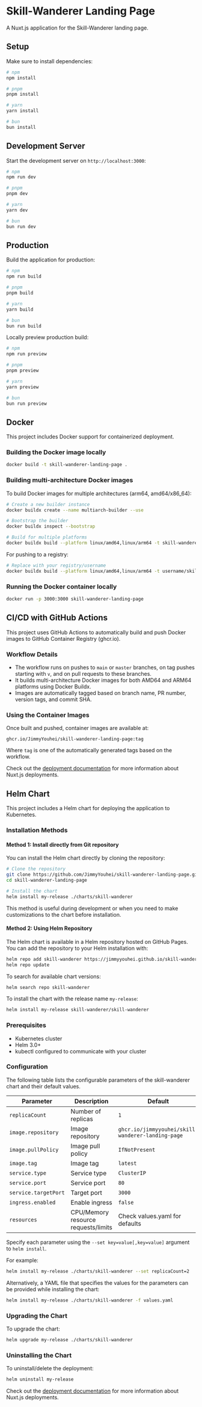 # Skill-Wanderer Landing Page

A Nuxt.js application for the Skill-Wanderer landing page.

## Setup

Make sure to install dependencies:

```bash
# npm
npm install

# pnpm
pnpm install

# yarn
yarn install

# bun
bun install
```

## Development Server

Start the development server on `http://localhost:3000`:

```bash
# npm
npm run dev

# pnpm
pnpm dev

# yarn
yarn dev

# bun
bun run dev
```

## Production

Build the application for production:

```bash
# npm
npm run build

# pnpm
pnpm build

# yarn
yarn build

# bun
bun run build
```

Locally preview production build:

```bash
# npm
npm run preview

# pnpm
pnpm preview

# yarn
yarn preview

# bun
bun run preview
```

## Docker

This project includes Docker support for containerized deployment.

### Building the Docker image locally

```bash
docker build -t skill-wanderer-landing-page .
```

### Building multi-architecture Docker images

To build Docker images for multiple architectures (arm64, amd64/x86_64):

```bash
# Create a new builder instance
docker buildx create --name multiarch-builder --use

# Bootstrap the builder
docker buildx inspect --bootstrap

# Build for multiple platforms
docker buildx build --platform linux/amd64,linux/arm64 -t skill-wanderer-landing-page --load .
```

For pushing to a registry:

```bash
# Replace with your registry/username
docker buildx build --platform linux/amd64,linux/arm64 -t username/skill-wanderer-landing-page:latest --push .
```

### Running the Docker container locally

```bash
docker run -p 3000:3000 skill-wanderer-landing-page
```

## CI/CD with GitHub Actions

This project uses GitHub Actions to automatically build and push Docker images to GitHub Container Registry (ghcr.io).

### Workflow Details

- The workflow runs on pushes to `main` or `master` branches, on tag pushes starting with `v`, and on pull requests to these branches.
- It builds multi-architecture Docker images for both AMD64 and ARM64 platforms using Docker Buildx.
- Images are automatically tagged based on branch name, PR number, version tags, and commit SHA.

### Using the Container Images

Once built and pushed, container images are available at:

```
ghcr.io/JimmyYouhei/skill-wanderer-landing-page:tag
```

Where `tag` is one of the automatically generated tags based on the workflow.

Check out the [deployment documentation](https://nuxt.com/docs/getting-started/deployment) for more information about Nuxt.js deployments.

## Helm Chart

This project includes a Helm chart for deploying the application to Kubernetes.

### Installation Methods

#### Method 1: Install directly from Git repository

You can install the Helm chart directly by cloning the repository:

```bash
# Clone the repository
git clone https://github.com/JimmyYouhei/skill-wanderer-landing-page.git
cd skill-wanderer-landing-page

# Install the chart
helm install my-release ./charts/skill-wanderer
```

This method is useful during development or when you need to make customizations to the chart before installation.

#### Method 2: Using Helm Repository

The Helm chart is available in a Helm repository hosted on GitHub Pages. You can add the repository to your Helm installation with:

```bash
helm repo add skill-wanderer https://jimmyyouhei.github.io/skill-wanderer-landing-page/
helm repo update
```

To search for available chart versions:

```bash
helm search repo skill-wanderer
```

To install the chart with the release name `my-release`:

```bash
helm install my-release skill-wanderer/skill-wanderer
```

### Prerequisites

- Kubernetes cluster
- Helm 3.0+
- kubectl configured to communicate with your cluster

### Configuration

The following table lists the configurable parameters of the skill-wanderer chart and their default values.

| Parameter                | Description             | Default                    |
| ------------------------ | ----------------------- | -------------------------- |
| `replicaCount`           | Number of replicas      | `1`                        |
| `image.repository`       | Image repository        | `ghcr.io/jimmyyouhei/skill-wanderer-landing-page` |
| `image.pullPolicy`       | Image pull policy       | `IfNotPresent`             |
| `image.tag`              | Image tag               | `latest`                   |
| `service.type`           | Service type            | `ClusterIP`                |
| `service.port`           | Service port            | `80`                       |
| `service.targetPort`     | Target port             | `3000`                     |
| `ingress.enabled`        | Enable ingress          | `false`                    |
| `resources`              | CPU/Memory resource requests/limits | Check values.yaml for defaults |

Specify each parameter using the `--set key=value[,key=value]` argument to `helm install`.

For example:

```bash
helm install my-release ./charts/skill-wanderer --set replicaCount=2
```

Alternatively, a YAML file that specifies the values for the parameters can be provided while installing the chart:

```bash
helm install my-release ./charts/skill-wanderer -f values.yaml
```

### Upgrading the Chart

To upgrade the chart:

```bash
helm upgrade my-release ./charts/skill-wanderer
```

### Uninstalling the Chart

To uninstall/delete the deployment:

```bash
helm uninstall my-release
```

Check out the [deployment documentation](https://nuxt.com/docs/getting-started/deployment) for more information about Nuxt.js deployments.
